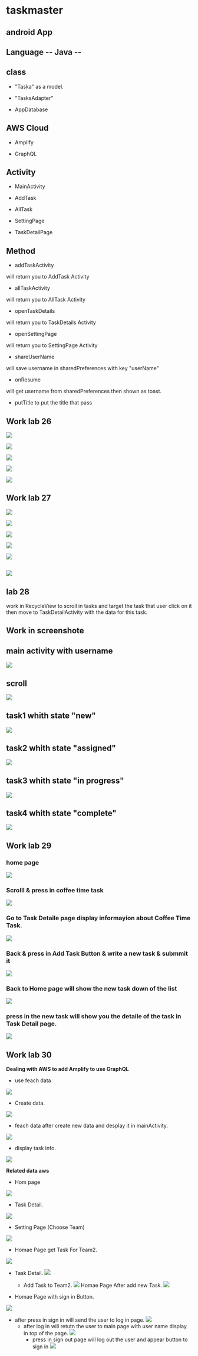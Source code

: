 # taskmaster

## android App

## Language -- Java --

## class 
* "Taska" as a model.

* "TasksAdapter"
* AppDatabase

## AWS Cloud

* Amplify

* GraphQL

## Activity

* MainActivity

* AddTask

* AllTask

* SettingPage

* TaskDetailPage

## Method

* addTaskActivity

will return you to AddTask Activity

* allTaskActivity

will return you to AllTask Activity

* openTaskDetails

will return you to TaskDetails Activity

* openSettingPage

will return you to SettingPage Activity

* shareUserName

will save username in sharedPreferences with key "userName"

* onResume

will get username from sharedPreferences then shown as toast.

* putTitle
to put the title that pass

## Work lab 26

![](1.png)

![](2.png)

![](3.png)

![](4.png)

![](5.png)

## Work lab 27

![](6.png)

![](7.png)

![](8.png)

![](9.png)

![](10.png)

![](11.png)
----------------------
## lab 28 
work in RecycleView to scroll in tasks 
and target the task that user click on it then move to TaskDetailActivity with the data for this task.
 
 ## Work in screenshote

## main activity with username

![](12.1.png)

## scroll

![](12.png)

## task1 whith state "new"

![](13.png)

## task2 whith state "assigned"

![](14.png)

## task3 whith state "in progress"

![](15.png)

## task4 whith state "complete"


![](16.png)

## Work lab 29

### home page
![](17.png)

### Scrolll & press in coffee time task
![](18.png)

### Go to Task Detaile page display informayion about Coffee Time Task.
![](19.png)

### Back & press in Add Task Button & write a new task & submmit it
![](20.png)

### Back to Home page will show the new task down of the list
![](21.png)



### press in the new task will show you the detaile of the task in Task Detail page.

![](22.png)

## Work lab 30

**Dealing with AWS to add Amplify to use GraphQL**
* use feach data

![](0.1.png)

* Create data.

![](0.2.png)

* feach data after create new data and desplay it in mainActivity.

![](0.3.png)

* display task info.

![](0.4.png)

**Related data aws**
* Hom page

![](aws1.png)

* Task Detail.

![](aws2.png)

* Setting Page (Choose Team)

![](aws3.png)

* Homae Page get Task For Team2.

![](aws4.png)
* Task Detail.
![](aws5.png)
  * Add Task to Team2.
![](aws7.png)
    Homae Page After add new Task.
![](aws9.png)

* Homae Page with sign in Button.

![](auth1.png)
* after press in sign in will send the user to log in page.
  ![](auth2.png)
    * after log in will retutn the user to main page with user name display in top of the page.
      ![](auth3.png)
      * press in sign out page will log out the user and appear button to sign in
      ![](auth4.png)





